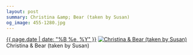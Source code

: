 ```yaml
---
layout: post
summary: Christina &amp; Bear (taken by Susan)
og_image: 455-1280.jpg
---
```


<p>
  <time><a href="/455">{{ page.date | date: "%B %e, %Y" }}</a></time>
  <a href="/455"><img src="{{ site.assets_url }}/455-640.jpg" srcset="{{ site.assets_url }}/455-1280.jpg 1280w, {{ site.assets_url }}/455-960.jpg 960w, {{ site.assets_url }}/455-640.jpg 640w, {{ site.assets_url }}/455-320.jpg 320w" sizes="(min-width: 700px) 50vw, calc(100vw - 2rem)" alt="Christina &amp; Bear (taken by Susan)" /></a>
  <span>Christina &amp; Bear (taken by Susan)</span>
</p>
